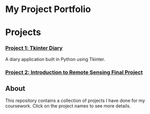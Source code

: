 # My Project Portfolio

# Projects

### [Project 1: Tkinter Diary](project1.py)
A diary application built in Python using Tkinter.

### [Project 2: Introduction to Remote Sensing Final Project](Intro_RS_Final_Project.js)


## About
This repository contains a collection of projects I have done for my coursework. Click on the project names to see more details.
